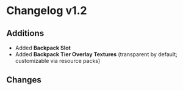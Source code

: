 # Changelog v1.2

## Additions
- Added **Backpack Slot**
- Added **Backpack Tier Overlay Textures** (transparent by default; customizable via resource packs)

## Changes